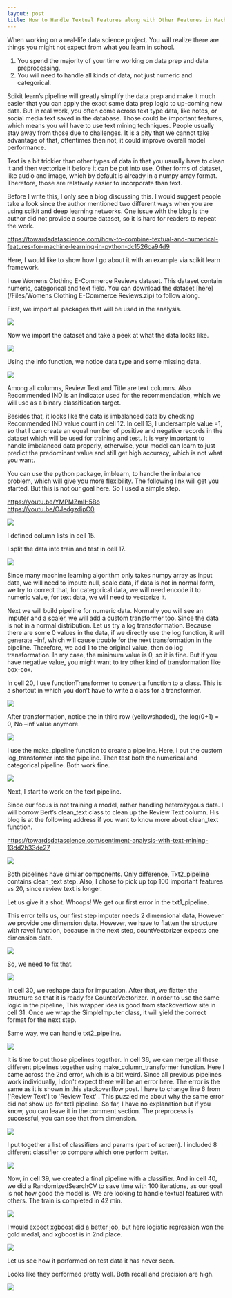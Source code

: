 ```yaml
---
layout: post
title: How to Handle Textual Features along with Other Features in Machine Learning
---
```


When working on a real-life data science project. You will realize there are things you might not expect from what you learn in school.  
1. You spend the majority of your time working on data prep and data preprocessing.  
2. You will need to handle all kinds of data, not just numeric and categorical.  
 
Scikit learn’s pipeline will greatly simplify the data prep and make it much easier that you can apply the exact same data prep logic to up-coming new data. But in real work, you often come across text type data, like notes, or social media text saved in the database.  Those could be important features, which means you will have to use text mining techniques. People usually stay away from those due to challenges. It is a pity that we cannot take advantage of that, oftentimes then not, it could improve overall model performance.  

Text is a bit trickier than other types of data in that you usually have to clean it and then vectorize it before it can be put into use. Other forms of dataset, like audio and image, which by default is already in a numpy array format. Therefore, those are relatively easier to incorporate than text.  

Before I write this, I only see a blog discussing this. I would suggest people take a look since the author mentioned two different ways when you are using scikit and deep learning networks.  One issue with the blog is the author did not provide a source dataset, so it is hard for readers to repeat the work.  

<https://towardsdatascience.com/how-to-combine-textual-and-numerical-features-for-machine-learning-in-python-dc1526ca94d9>

Here, I would like to show how I go about it with an example via scikit learn framework.  

I use Womens Clothing E-Commerce Reviews dataset.  This dataset contain numeric, categorical and text field.  You can download the dataset [here](/Files/Womens Clothing E-Commerce Reviews.zip) to follow along.  

First, we import all packages that will be used in the analysis.  

<img src="/images/blog51/1import_package.PNG">  

Now we import the dataset and take a peek at what the data looks like.  

<img src="/images/blog51/2check_data1.PNG">  

Using the info function, we notice data type and some missing data. 

<img src="/images/blog51/2check_data2.PNG">  

Among all columns, Review Text and Title are text columns. Also Recommended IND is an indicator used for the recommendation, which we will use as a binary classification target.  

Besides that, it looks like the data is imbalanced data by checking Recommended IND value count in cell 12.   In cell 13, I undersample value =1, so that I can create an equal number of positive and negative records in the dataset which will be used for training and test. It is very important to handle imbalanced data properly, otherwise, your model can learn to just predict the predominant value and still get high accuracy, which is not what you want.  

You can use the python package, imblearn, to handle the imbalance problem, which will give you more flexibility. The following link will get you started. But this is not our goal here.  So I used a simple step.  

<https://youtu.be/YMPMZmlH5Bo>  
<https://youtu.be/OJedgzdipC0>  

<img src="/images/blog51/3under_sample.PNG">  

I defined column lists in cell 15.  

I split the data into train and test in cell 17.  

<img src="/images/blog51/4sample_split.PNG">  

Since many machine learning algorithm only takes numpy array as input data,  we will need to impute null, scale data,  if data is not in normal form, we try to correct that,  for categorical data, we will need encode it to numeric value, for text data,  we will need to vectorize it.  
 
Next we will build pipeline for numeric data. Normally you will see an imputer and a scaler, we will add a custom transformer too.  Since the data is not in a normal distribution. Let us try a log transoformation.  Because there are some 0 values in the data, if we directly use the log function, it will generate –inf, which will cause trouble for the next transformation in the pipeline. Therefore, we add 1 to the original value, then do log transformation. In my case, the minimum value is 0, so it is fine. But if you have negative value, you might want to try other kind of transformation like box-cox.  

In cell 20, I use functionTransformer to convert a function to a class. This is a shortcut in which you don’t have to write a class for a transformer.  

<img src="/images/blog51/5log_function.PNG">  

After transformation, notice the in third row (yellowshaded), the log(0+1) = 0, No –inf value anymore.  

<img src="/images/blog51/6log_function_after.PNG">  

I use the make_pipeline function to create a pipeline. Here, I put the custom log_transformer into the pipeline. Then test both the numerical and categorical pipeline.  Both work fine.  

<img src="/images/blog51/7pipeline_handle_num_cat.PNG">  

Next, I start to work on the text pipeline.  

Since our focus is not training a model, rather handling heterozygous data. I will borrow Bert’s clean_text class to clean up the Review Text column.  His blog is at the following address if you want to know more about clean_text function.  

<https://towardsdatascience.com/sentiment-analysis-with-text-mining-13dd2b33de27>

<img src="/images/blog51/8clean_text_class.PNG">   

Both pipelines have similar components. Only difference,  Txt2_pipeline contains  clean_text step. Also, I chose to pick up top 100 important features vs 20, since review text is longer.  

Let us give it a shot. Whoops! We get our first error in the txt1_pipeline.  

This error tells us, our first step imputer needs 2 dimensional data, However we provide one dimension data. However, we have to flatten the structure with ravel function, because in the next step, countVectorizer expects one dimension data.  

<img src="/images/blog51/9text_pipeline_init_error.PNG">  

So, we need to fix that.  

<img src="/images/blog51/9text_pipeline_fix.PNG">    

In cell 30, we reshape data for  imputation. After that, we flatten the structure so that it is ready for CounterVectorizer. In order to use the same logic in the pipeline, This wrapper idea is good from stackoverflow site in cell 31.  Once we wrap the SimpleImputer class, it will yield the correct format for the next step.  
 
Same way, we can handle txt2_pipeline.  

<img src="/images/blog51/10text_pipeline.PNG">  

It is time to put those pipelines together. In cell 36, we can merge  all these different pipelines together using make_column_transformer function. Here I came across the 2nd error, which is a bit weird.  Since all previous pipelines work individually, I don't expect there  will be an error here. The error is the same as it is shown in this stackoverflow post. I have  to change line 6 from ['Review Text'] to  'Review Text' .  This puzzled me about why the same error did not show up for txt1.pipeline. So far, I have no explanation but if you know, you can leave it in the comment section. The preprocess is successful, you can see that from dimension.

<img src="/images/blog51/11text_pipeline.PNG">   

I put together a list of classifiers and params (part of screen).  I included 8 different classifier to compare which one perform better. 

<img src="/images/blog51/12classfier_param.PNG">  

Now, in cell 39, we created a final pipeline with a classifier. And in cell 40, we did a RandomizedSearchCV to save time with 100 iterations, as our goal is not how good the model is. We are looking to handle textual features with others.  The train is completed in 42 min.  

<img src="/images/blog51/13classifier.PNG"> 

I would expect xgboost did a better job, but here logistic regression won the gold medal, and xgboost is in 2nd place.  

<img src="/images/blog51/14result.PNG">   

Let us see how it performed on test data it has never seen.  

Looks like they performed pretty well.  Both recall and precision are high.  

<img src="/images/blog51/15test_result.PNG">  


















